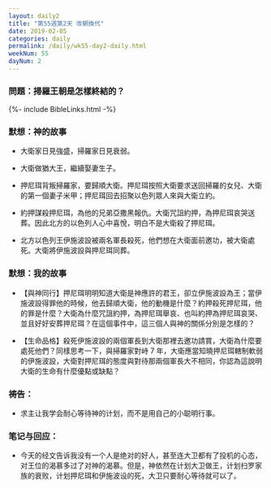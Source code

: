 ```yaml
---
layout: daily2
title: "第55週第2天 改朝換代"
date: 2019-02-05
categories: daily
permalink: /daily/wk55-day2-daily.html
weekNum: 55
dayNum: 2
---
```


### 問題：掃羅王朝是怎樣終結的？

{%- include BibleLinks.html -%}

### 默想：神的故事 
+ 大衛家日見強盛，掃羅家日見衰弱。

+ 大衛做猶大王，繼續娶妻生子。

+ 押尼珥背叛掃羅家，要歸順大衛。押尼珥按照大衛要求送回掃羅的女兒、大衛的第一個妻子米甲；押尼珥回去招聚以色列眾人來與大衛立約。

+ 約押謀殺押尼珥，為他的兄弟亞撒黑報仇。大衛咒詛約押，為押尼珥哀哭送葬。因此北方的以色列人心中喜悅，明白不是大衛殺了押尼珥。

+ 北方以色列王伊施波設被兩名軍長殺死，他們想在大衛面前邀功，被大衛處死。大衛將伊施波設與押尼珥同葬。

### 默想：我的故事
+ 【與神同行】押尼珥明明知道大衛是神應許的君王，卻立伊施波設為王；當伊施波設得罪他的時候，他去歸順大衛，他的動機是什麼？約押殺死押尼珥，他的罪是什麼？大衛為什麼咒詛約押，為押尼珥舉哀、也叫約押為押尼珥哀哭、並且好好安葬押尼珥？在這個事件中，這三個人與神的關係分別是怎樣的？

+ 【生命品格】殺死伊施波設的兩個軍長到大衛那裡去邀功請賞，大衛為什麼要處死他們？同樣思考一下，與掃羅家對峙 7 年，大衛應當知曉押尼珥轄制軟弱的伊施波設，大衛對押尼珥的態度與對待那兩個軍長大不相同，你認為這說明大衛的生命有什麼優點或缺點？

### 祷告：

+ 求主让我学会耐心等待神的计划，而不是用自己的小聪明行事。

### 笔记与回应：

+ 今天的经文告诉我没有一个人是绝对的好人，甚至连大卫都有了投机的心态，对王位的渴慕多过了对神的渴慕。但是，神依然在计划大卫做王，计划扫罗家族的衰败，计划押尼珥和伊施波设的死，大卫只要耐心等待就可以了。
